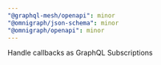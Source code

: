 ```yaml
---
"@graphql-mesh/openapi": minor
"@omnigraph/json-schema": minor
"@omnigraph/openapi": minor
---
```


Handle callbacks as GraphQL Subscriptions

